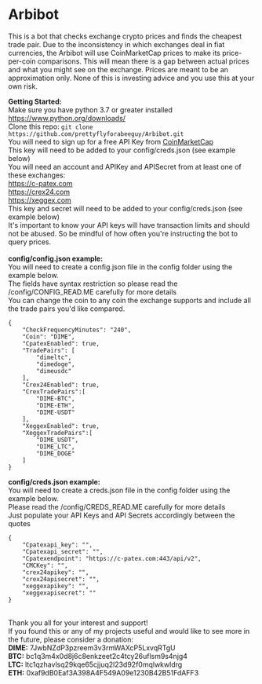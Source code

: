 # Arbibot
This is a bot that checks exchange crypto prices and finds the cheapest trade pair.
Due to the inconsistency in which exchanges deal in fiat currencies, the Arbibot will use CoinMarketCap prices to make its price-per-coin comparisons.
This will mean there is a gap between actual prices and what you might see on the exchange.  Prices are meant to be an approximation only.
None of this is investing advice and you use this at your own risk.

<b>Getting Started:</b><br>
Make sure you have python 3.7 or greater installed <a href=https://www.python.org/downloads/>https://www.python.org/downloads/</a><br>
Clone this repo: ```git clone https://github.com/prettyflyforabeeguy/Arbibot.git ```
<br>
You will need to sign up for a free API Key from <a href=https://coinmarketcap.com/api/>CoinMarketCap</a><br>
This key will need to be added to your config/creds.json (see example below)<br>
You will need an account and APIKey and APISecret from at least one of these exchanges:<br>
<a href=https://c-patex.com>https://c-patex.com</a><br>
<a href=https://crex24.com>https://crex24.com</a><br>
<a href=https://xeggex.com/>https://xeggex.com</a><br>
This key and secret will need to be added to your config/creds.json (see example below)<br>
It's important to know your API keys will have transaction limits and should not be abused.  So be mindful of how often you're instructing the bot to query prices.<br>
<br>
<b>config/config.json example:</b><br>
You will need to create a config.json file in the config folder using the example below.<br>
The fields have syntax restriction so please read the /config/CONFIG_READ.ME carefully for more details<br>
You can change the coin to any coin the exchange supports and include all the trade pairs you'd like compared.<br>
```
{
    "CheckFrequencyMinutes": "240",
    "Coin": "DIME",
    "CpatexEnabled": true,
    "TradePairs": [
        "dimeltc",
        "dimedoge",
        "dimeusdc"
    ],
    "Crex24Enabled": true,
    "CrexTradePairs":[
        "DIME-BTC",
        "DIME-ETH",
        "DIME-USDT"
    ],
    "XeggexEnabled": true,
    "XeggexTradePairs":[
        "DIME_USDT",
        "DIME_LTC",
        "DIME_DOGE"
    ]
}
```

<b>config/creds.json example:</b><br>
You will need to create a creds.json file in the config folder using the example below.<br>
Please read the /config/CREDS_READ.ME carefully for more details<br>
Just populate your API Keys and API Secrets accordingly between the quotes<br>
```
{
    "Cpatexapi_key": "",
    "Cpatexapi_secret": "",
    "Cpatexendpoint": "https://c-patex.com:443/api/v2",
    "CMCKey": "",
    "crex24apikey": "",
    "crex24apisecret": "",
    "xeggexapikey": "",
    "xeggexapisecret": ""
}
```
<br>
Thank you all for your interest and support!<br>
If you found this or any of my projects useful and would like to see more in the future, please consider a donation:<br>
<b>DIME:</b> 7JwbNZdP3pzreem3v3rmWAXcP5LxvqRTgU <br>
<b>BTC:</b> bc1q3m4x0d8j6c8enkzeet2c4tcy26uflsm9s4njg4 <br>
<b>LTC:</b> ltc1qzhavlsq29kqe65cjjuq2l23d92f0mqlwkwldrg <br>
<b>ETH:</b> 0xaf9dB0Eaf3A398A4F549A09e1230B42B51FdAFF3 <br>

